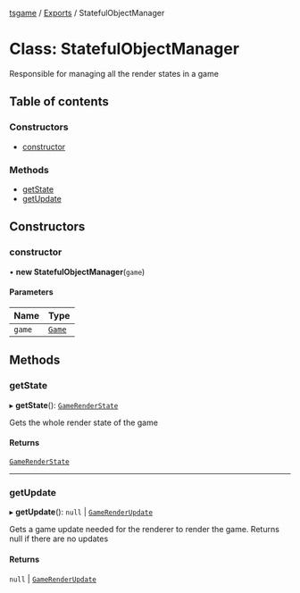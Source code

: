 [tsgame](../README.md) / [Exports](../modules.md) / StatefulObjectManager

# Class: StatefulObjectManager

Responsible for managing all the 
render states in a game

## Table of contents

### Constructors

- [constructor](StatefulObjectManager.md#constructor)

### Methods

- [getState](StatefulObjectManager.md#getstate)
- [getUpdate](StatefulObjectManager.md#getupdate)

## Constructors

### constructor

• **new StatefulObjectManager**(`game`)

#### Parameters

| Name | Type |
| :------ | :------ |
| `game` | [`Game`](Game.md) |

## Methods

### getState

▸ **getState**(): [`GameRenderState`](../interfaces/GameRenderState.md)

Gets the whole render state of the game

#### Returns

[`GameRenderState`](../interfaces/GameRenderState.md)

___

### getUpdate

▸ **getUpdate**(): ``null`` \| [`GameRenderUpdate`](../interfaces/GameRenderUpdate.md)

Gets a game update needed for the renderer
to render the game. Returns null if there are
no updates

#### Returns

``null`` \| [`GameRenderUpdate`](../interfaces/GameRenderUpdate.md)
